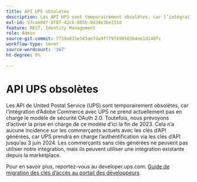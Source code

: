 ```yaml
---
title: API UPS obsolètes
description: Les API UPS sont temporairement obsolètes, car l’intégration d’Adobe Commerce avec UPS ne prend actuellement pas en charge le modèle de sécurité OAuth 2.0. Cependant, nous prévoyons de soutenir ce modèle d'ici la fin de l'année. Cela n’a aucune incidence sur les commerçants actuels avec les clés d’API générées, car UPS prendra en charge l’authentification via les clés d’API jusqu’au 3 juin 2024. Les commerçants sans clés générées ne peuvent pas utiliser notre intégration, mais ils peuvent utiliser une intégration existante depuis la marketplace.
exl-id: 57cae8df-8f8f-42c6-805b-8d34e3be151d
feature: REST, Identity Management
role: Admin
source-git-commit: 7718a835e343ae7da9ff79f690503b4ee1d140fc
workflow-type: tm+mt
source-wordcount: '167'
ht-degree: 0%

---
```


# API UPS obsolètes

Les API de United Postal Service (UPS) sont temporairement obsolètes, car l’intégration d’Adobe Commerce avec UPS ne prend actuellement pas en charge le modèle de sécurité OAuth 2.0. Toutefois, nous prévoyons d’activer la prise en charge de ce modèle d’ici la fin de 2023. Cela n’a aucune incidence sur les commerçants actuels avec les clés d’API générées, car UPS prendra en charge l’authentification via les clés d’API jusqu’au 3 juin 2024. Les commerçants sans clés générées ne peuvent pas utiliser notre intégration, mais ils peuvent utiliser une intégration existante depuis la marketplace.

Pour en savoir plus, reportez-vous au developer.ups.com: [Guide de migration des clés d’accès au portail des développeurs](https://developer.ups.com/oauth-developer-guide?loc=en_US&amp;sp_rid=NTA5MzQ1OTE2NjEyS0&amp;sp_mid=72989914).
